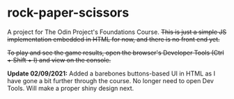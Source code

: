 # rock-paper-scissors
A project for The Odin Project's Foundations Course. <strike>This is just a simple JS implementation embedded in HTML for now, and there is no front end yet.

To play and see the game results, open the browser's Developer Tools (Ctrl + Shift + I) and view on the console.</strike>

<strong>Update 02/09/2021:</strong> Added a barebones buttons-based UI in HTML as I have gone a bit further through the course. No longer need to open Dev Tools. Will make a proper shiny design next.

